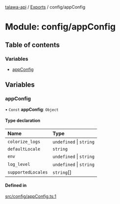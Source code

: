 [talawa-api](../README.md) / [Exports](../modules.md) / config/appConfig

# Module: config/appConfig

## Table of contents

### Variables

- [appConfig](config_appConfig.md#appconfig)

## Variables

### appConfig

• `Const` **appConfig**: `Object`

#### Type declaration

| Name | Type |
| :------ | :------ |
| `colorize_logs` | `undefined` \| `string` |
| `defaultLocale` | `string` |
| `env` | `undefined` \| `string` |
| `log_level` | `undefined` \| `string` |
| `supportedLocales` | `string`[] |

#### Defined in

[src/config/appConfig.ts:1](https://github.com/PalisadoesFoundation/talawa-api/blob/a2b0847/src/config/appConfig.ts#L1)
